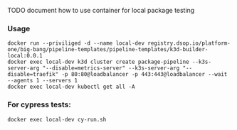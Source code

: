 TODO
document how to use container for local package testing

### Usage
```
docker run --priviliged -d --name local-dev registry.dsop.io/platform-one/big-bang/pipeline-templates/pipeline-templates/k3d-builder-local:0.0.1
docker exec local-dev k3d cluster create package-pipeline --k3s-server-arg "--disable=metrics-server" --k3s-server-arg "--disable=traefik" -p 80:80@loadbalancer -p 443:443@loadbalancer --wait --agents 1 --servers 1
docker exec local-dev kubectl get all -A
```
### For cypress tests:
```
docker exec local-dev cy-run.sh
```